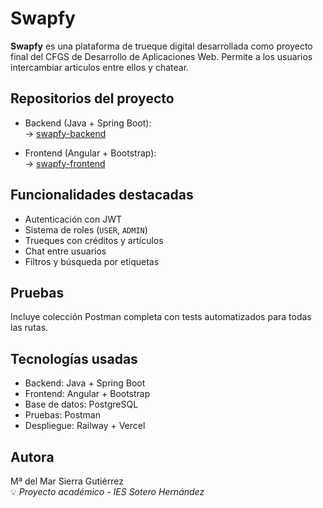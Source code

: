 # Swapfy

**Swapfy** es una plataforma de trueque digital desarrollada como proyecto final del CFGS de Desarrollo de Aplicaciones Web. Permite a los usuarios intercambiar articulos entre ellos y chatear.
## Repositorios del proyecto

- Backend (Java + Spring Boot):  
  -> [swapfy-backend](https://github.com/MarSierraG/swapfy-backend)

- Frontend (Angular + Bootstrap):  
  -> [swapfy-frontend](https://github.com/MarSierraG/swapfy-frontend)

## Funcionalidades destacadas

- Autenticación con JWT
- Sistema de roles (`USER`, `ADMIN`)
- Trueques con créditos y artículos
- Chat entre usuarios
- Filtros y búsqueda por etiquetas

## Pruebas

Incluye colección Postman completa con tests automatizados para todas las rutas.

## Tecnologías usadas

- Backend: Java + Spring Boot
- Frontend: Angular + Bootstrap
- Base de datos: PostgreSQL
- Pruebas: Postman
- Despliegue: Railway + Vercel

## Autora

Mª del Mar Sierra Gutiérrez  
💡 *Proyecto académico - IES Sotero Hernández*
